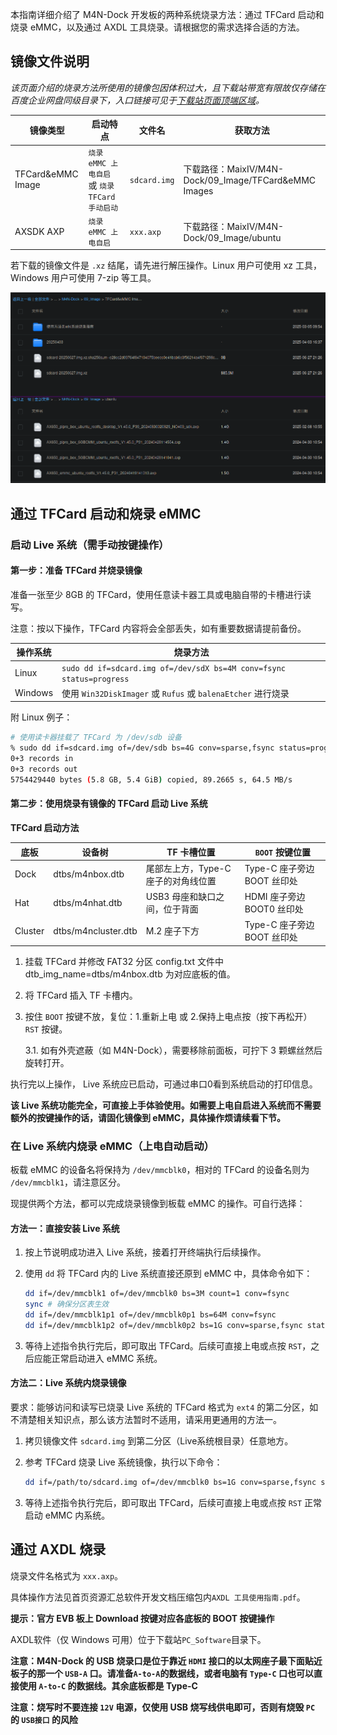 本指南详细介绍了 M4N-Dock 开发板的两种系统烧录方法：通过 TFCard 启动和烧录 eMMC，以及通过 AXDL 工具烧录。请根据您的需求选择合适的方法。


## 镜像文件说明

*该页面介绍的烧录方法所使用的镜像包因体积过大，且下载站带宽有限故仅存储在百度企业网盘同级目录下，入口链接可见于[下载站页面顶端区域](https://dl.sipeed.com/)。*


| 镜像类型           | 启动特点                                    | 文件名        | 获取方法           |
|-------------------|-------------------------------------------|--------------|-------------------|
| TFCard&eMMC Image | `烧录 eMMC 上电自启` 或 `烧录 TFCard 手动启动` | `sdcard.img` | 下载路径：MaixIV/M4N-Dock/09_Image/TFCard&eMMC Images           |
| AXSDK AXP         | `烧录 eMMC 上电自启`                        | `xxx.axp`    | 下载路径：MaixIV/M4N-Dock/09_Image/ubuntu                       |


若下载的镜像文件是 `.xz` 结尾，请先进行解压操作。Linux 用户可使用 xz 工具，Windows 用户可使用 7-zip 等工具。

![](../assets/baidupan-dl.png)

## 通过 TFCard 启动和烧录 eMMC

### 启动 Live 系统（需手动按键操作）

#### 第一步：准备 TFCard 并烧录镜像

准备一张至少 8GB 的 TFCard，使用任意读卡器工具或电脑自带的卡槽进行读写。

注意：按以下操作，TFCard 内容将会全部丢失，如有重要数据请提前备份。

| 操作系统   | 烧录方法                                                                 |
|------------|--------------------------------------------------------------------------|
| Linux      | `sudo dd if=sdcard.img of=/dev/sdX bs=4M conv=fsync status=progress`    |
| Windows    | 使用 `Win32DiskImager` 或 `Rufus` 或 `balenaEtcher` 进行烧录            |

附 Linux 例子：
```bash
# 使用读卡器挂载了 TFCard 为 /dev/sdb 设备
% sudo dd if=sdcard.img of=/dev/sdb bs=4G conv=sparse,fsync status=progress 
0+3 records in
0+3 records out
5754429440 bytes (5.8 GB, 5.4 GiB) copied, 89.2665 s, 64.5 MB/s
```

#### 第二步：使用烧录有镜像的 TFCard 启动 Live 系统

**TFCard 启动方法**

| 底板       | 设备树                | TF 卡槽位置                     |  `BOOT` 按键位置            |
|------------|---------------------|--------------------------------|---------------------------|
| Dock       | dtbs/m4nbox.dtb     | 尾部左上方，Type-C 座子的对角线位置 |  Type-C 座子旁边 BOOT 丝印处 |
| Hat        | dtbs/m4nhat.dtb     | USB3 母座和缺口之间，位于背面      |  HDMI 座子旁边 BOOT0 丝印处  |
| Cluster    | dtbs/m4ncluster.dtb | M.2 座子下方                    |  Type-C 座子旁边 BOOT 丝印处 |

1. 挂载 TFCard 并修改 FAT32 分区 config.txt 文件中 dtb_img_name=dtbs/m4nbox.dtb 为对应底板的值。

2. 将 TFCard 插入 TF 卡槽内。

3. 按住 `BOOT` 按键不放，复位：1.重新上电 或 2.保持上电点按（按下再松开） `RST` 按键。

    3.1. 如有外壳遮蔽（如 M4N-Dock），需要移除前面板，可拧下 3 颗螺丝然后旋转打开。

执行完以上操作， Live 系统应已启动，可通过串口0看到系统启动的打印信息。

**该 Live 系统功能完全，可直接上手体验使用。如需要上电自启进入系统而不需要额外的按键操作的话，请固化镜像到 eMMC，具体操作烦请续看下节。**


### 在 Live 系统内烧录 eMMC（上电自动启动）

板载 eMMC 的设备名将保持为 `/dev/mmcblk0`，相对的 TFCard 的设备名则为 `/dev/mmcblk1`，请注意区分。

现提供两个方法，都可以完成烧录镜像到板载 eMMC 的操作。可自行选择：

#### 方法一：直接安装 Live 系统

1. 按上节说明成功进入 Live 系统，接着打开终端执行后续操作。

2. 使用 `dd` 将 TFCard 内的 Live 系统直接还原到 eMMC 中，具体命令如下：

    ```sh
    dd if=/dev/mmcblk1 of=/dev/mmcblk0 bs=3M count=1 conv=fsync
    sync # 确保分区表生效
    dd if=/dev/mmcblk1p1 of=/dev/mmcblk0p1 bs=64M conv=fsync
    dd if=/dev/mmcblk1p2 of=/dev/mmcblk0p2 bs=1G conv=sparse,fsync status=progress
    ```

3. 等待上述指令执行完后，即可取出 TFCard。后续可直接上电或点按 `RST`，之后应能正常启动进入 eMMC 系统。

#### 方法二：Live 系统内烧录镜像

要求：能够访问和读写已烧录 Live 系统的 TFCard 格式为 `ext4` 的第二分区，如不清楚相关知识点，那么该方法暂时不适用，请采用更通用的方法一。

1. 拷贝镜像文件 `sdcard.img` 到第二分区（Live系统根目录）任意地方。

2. 参考 TFCard 烧录 Live 系统镜像，执行以下命令：

    ```sh
    dd if=/path/to/sdcard.img of=/dev/mmcblk0 bs=1G conv=sparse,fsync status=progress
    ```

3. 等待上述指令执行完后，即可取出 TFCard，后续可直接上电或点按 `RST` 正常启动 eMMC 内系统。


## 通过 AXDL 烧录

烧录文件名格式为 `xxx.axp`。

具体操作方法见首页资源汇总软件开发文档压缩包内`AXDL 工具使用指南.pdf`。

**提示：官方 EVB 板上 Download 按键对应各底板的 BOOT 按键操作**

AXDL软件（仅 Windows 可用）位于下载站`PC_Software`目录下。

**注意：M4N-Dock 的 USB 烧录口是位于靠近 `HDMI` 接口的以太网座子最下面贴近板子的那一个 `USB-A` 口。请准备`A-to-A`的数据线，或者电脑有 `Type-C` 口也可以直接使用 `A-to-C` 的数据线。其余底板都是 Type-C**

**注意：烧写时不要连接 `12V` 电源，仅使用 USB 烧写线供电即可，否则有烧毁 `PC` 的 `USB接口` 的风险**

